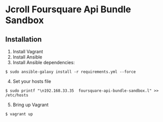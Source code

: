 # Jcroll Foursquare Api Bundle Sandbox

## Installation

1. Install Vagrant
2. Install Ansible
3. Install Ansible dependencies:

```
$ sudo ansible-galaxy install -r requirements.yml --force
```

4. Set your hosts file

```
$ sudo printf "\n192.168.33.35  foursquare-api-bundle-sandbox.l" >> /etc/hosts
```

5. Bring up Vagrant

```
$ vagrant up
```